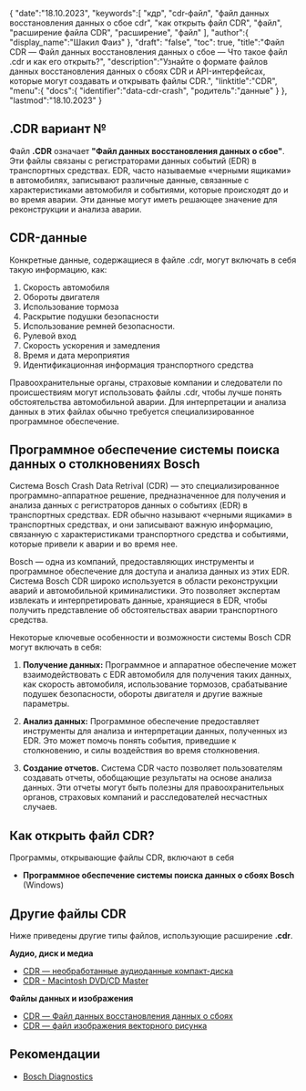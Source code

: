 {
"date":"18.10.2023",
   "keywords":[
"кдр",
"cdr-файл",
"файл данных восстановления данных о сбое cdr",
"как открыть файл CDR",
"файл",
"расширение файла CDR",
"расширение",
"файл"
],
   "author":{
"display_name":"Шакил Фаиз"
},
"draft": "false",
"toc": true,
"title":"Файл CDR — Файл данных восстановления данных о сбое — Что такое файл .cdr и как его открыть?",
   "description":"Узнайте о формате файлов данных восстановления данных о сбоях CDR и API-интерфейсах, которые могут создавать и открывать файлы CDR.",
"linktitle":"CDR",
   "menu":{
      "docs":{
         "identifier":"data-cdr-crash",
"родитель":"данные"
}
},
"lastmod":"18.10.2023"
}

## .CDR вариант №

Файл **.CDR** означает **"Файл данных восстановления данных о сбое"**. Эти файлы связаны с регистраторами данных событий (EDR) в транспортных средствах. EDR, часто называемые «черными ящиками» в автомобилях, записывают различные данные, связанные с характеристиками автомобиля и событиями, которые происходят до и во время аварии. Эти данные могут иметь решающее значение для реконструкции и анализа аварии.

## CDR-данные

Конкретные данные, содержащиеся в файле .cdr, могут включать в себя такую информацию, как:

1. Скорость автомобиля
2. Обороты двигателя
3. Использование тормоза
4. Раскрытие подушки безопасности
5. Использование ремней безопасности.
6. Рулевой вход
7. Скорость ускорения и замедления
8. Время и дата мероприятия
9. Идентификационная информация транспортного средства

Правоохранительные органы, страховые компании и следователи по происшествиям могут использовать файлы .cdr, чтобы лучше понять обстоятельства автомобильной аварии. Для интерпретации и анализа данных в этих файлах обычно требуется специализированное программное обеспечение.

## Программное обеспечение системы поиска данных о столкновениях Bosch

Система Bosch Crash Data Retrival (CDR) — это специализированное программно-аппаратное решение, предназначенное для получения и анализа данных с регистраторов данных о событиях (EDR) в транспортных средствах. EDR обычно называют «черными ящиками» в транспортных средствах, и они записывают важную информацию, связанную с характеристиками транспортного средства и событиями, которые привели к аварии и во время нее.

Bosch — одна из компаний, предоставляющих инструменты и программное обеспечение для доступа и анализа данных из этих EDR. Система Bosch CDR широко используется в области реконструкции аварий и автомобильной криминалистики. Это позволяет экспертам извлекать и интерпретировать данные, хранящиеся в EDR, чтобы получить представление об обстоятельствах аварии транспортного средства.

Некоторые ключевые особенности и возможности системы Bosch CDR могут включать в себя:

1. **Получение данных:** Программное и аппаратное обеспечение может взаимодействовать с EDR автомобиля для получения таких данных, как скорость автомобиля, использование тормозов, срабатывание подушек безопасности, обороты двигателя и другие важные параметры.
    



2. **Анализ данных:** Программное обеспечение предоставляет инструменты для анализа и интерпретации данных, полученных из EDR. Это может помочь понять события, приведшие к столкновению, и силы воздействия во время столкновения.
    



3. **Создание отчетов.** Система CDR часто позволяет пользователям создавать отчеты, обобщающие результаты на основе анализа данных. Эти отчеты могут быть полезны для правоохранительных органов, страховых компаний и расследователей несчастных случаев.
    



## Как открыть файл CDR?

Программы, открывающие файлы CDR, включают в себя

- **Программное обеспечение системы поиска данных о сбоях Bosch** (Windows)

## Другие файлы CDR

Ниже приведены другие типы файлов, использующие расширение **.cdr**.

**Аудио, диск и медиа**
- [CDR — необработанные аудиоданные компакт-диска](/ru/audio/cdr/)
- [CDR - Macintosh DVD/CD Master](/ru/disc-and-media/cdr/)

**Файлы данных и изображения**
- [CDR — Файл данных восстановления данных о сбоях](/ru/data/cdr-crash/)
- [CDR — файл изображения векторного рисунка](/ru/image/cdr/)

## Рекомендации
* [Bosch Diagnostics](https://cdr.boschdiagnostics.com/cdr/)

